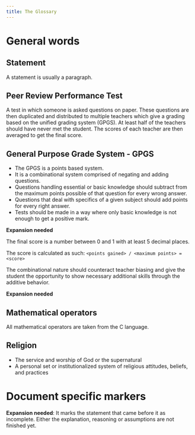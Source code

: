 ```yaml
---
title: The Glossary
---
```

# General words
## Statement
A statement is usually a paragraph.

## Peer Review Performance Test
A test in which someone is asked questions on paper. These questions are then
duplicated and distributed to multiple teachers which give a grading based on
the unified grading system (GPGS). At least half of the teachers should have
never met the student. The scores of each teacher are then averaged to get
the final score.

## General Purpose Grade System - GPGS
* The GPGS is a points based system.
* It is a combinational system comprised of negating and adding questions.
* Questions handling essential or basic knowledge should subtract from the
maximum points possible of that question for every wrong answer.
* Questions that deal with specifics of a given subject should add points for
every right answer.
* Tests should be made in a way where only basic knowledge is not enough to get
a positive mark.

__Expansion needed__

The final score is a number between 0 and 1 with at least 5 decimal places.

The score is calculated as such: `<points gained> / <maximum points> = <score>`

The combinational nature should counteract teacher biasing and give the
student the opportunity to show necessary additional skills through the
additive behavior.

__Expansion needed__

## Mathematical operators
All mathematical operators are taken from the C language.

## Religion
* The service and worship of God or the supernatural
* A personal set or institutionalized system of religious attitudes,
beliefs, and practices


# Document specific markers
__Expansion needed__:
It marks the statement that came before it as incomplete. Either the
explanation, reasoning or assumptions are not finished yet.
